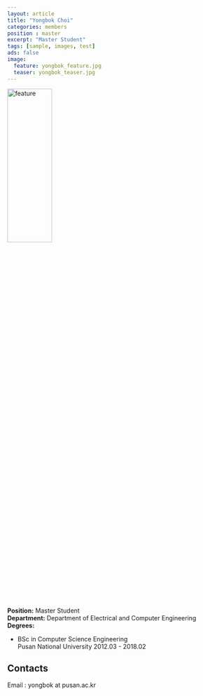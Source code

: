 ```yaml
---
layout: article
title: "Yongbok Choi"
categories: members
position : master
excerpt: "Master Student"
tags: [sample, images, test]
ads: false
image:
  feature: yongbok_feature.jpg
  teaser: yongbok_teaser.jpg
---
```


<div><img style="width: 45%; height: 30%" src="{{ site.baseurl }}/images/{{ page.image.feature }}" alt="feature" ></div>

**Position:** Master Student <br/>
**Department:** Department of Electrical and Computer Engineering <br/>
**Degrees:** <br/>
* BSc in Computer Science Engineering <br/>
Pusan National University 2012.03 - 2018.02

## Contacts
Email : yongbok at pusan.ac.kr


